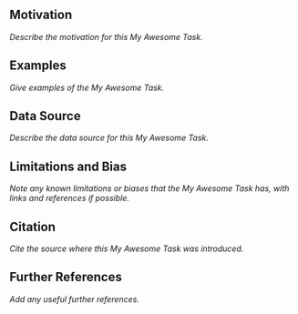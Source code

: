 ## Motivation
*Describe the motivation for this My Awesome Task.*

## Examples
*Give examples of the My Awesome Task.*

## Data Source
*Describe the data source for this My Awesome Task.*

## Limitations and Bias
*Note any known limitations or biases that the My Awesome Task has, with links and references if possible.*

## Citation
*Cite the source where this My Awesome Task was introduced.*

## Further References
*Add any useful further references.*